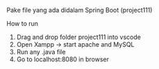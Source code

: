 Pake file yang ada didalam Spring Boot (project111)

How to run
1. Drag and drop folder project111 into vscode
2. Open Xampp -> start apache and MySQL
3. Run any .java file
4. Go to localhost:8080 in browser
